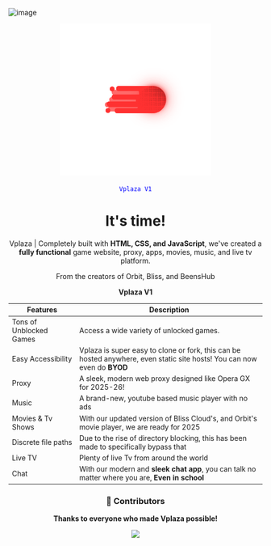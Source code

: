 ![image](https://github.com/user-attachments/assets/189c6bd8-30f3-4b69-a0dc-95d735fdf138)<div align="center">
  <img src="O (6).png" alt="vplaza-logo" style="width: 300px; height: auto; object-fit: contain;">
</div>



<div align="center">
  <code style="color : blue">Vplaza V1</code>
  <h1>It's time!</h1>  
  <p>Vplaza | <strong></strong> Completely built with <strong>HTML, CSS, and JavaScript</strong>, we've created a <strong>fully functional</strong> game website, proxy, apps, movies, music, and live tv platform.</p>
  <p>From the creators of Orbit, Bliss, and BeensHub</p>
  <strong>Vplaza V1</strong>


| Features               | Description                                                |
|-------------------------|------------------------------------------------------------|
| Tons of Unblocked Games | Access a wide variety of unlocked games.                  |
| Easy Accessibility      | Vplaza is super easy to clone or fork, this can be hosted anywhere, even static site hosts! You can now even do <strong>BYOD</strong>|
| Proxy | A sleek, modern web proxy designed like Opera GX for 2025-26!                  |
|Music | A brand-new, youtube based music player with no ads |
|Movies & Tv Shows | With our updated version of Bliss Cloud's, and Orbit's movie player, we are ready for 2025 |
|Discrete file paths | Due to the rise of directory blocking, this has been made to specifically bypass that |
|Live TV | Plenty of live Tv from around the world |
|Chat | With our modern and <strong>sleek chat app</strong>, you can talk no matter where you are, <strong>Even in school</strong> |



### 🙌 Contributors  
**Thanks to everyone who made Vplaza possible!**

<div align="center">
  <a href="https://github.com/Vplaza-Dev/Vplaza-Dev.github.io/graphs/contributors">
    <img src="https://contrib.rocks/image?repo=Vplaza-Dev/Vplaza-Dev.github.io"/>
  </a>
</div>
